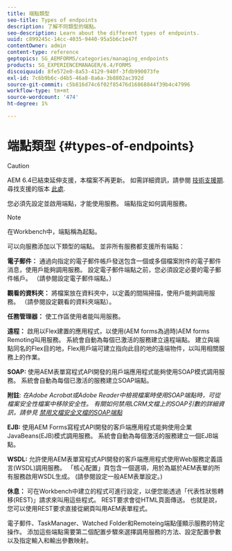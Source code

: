 ```yaml
---
title: 端點類型
seo-title: Types of endpoints
description: 了解不同類型的端點。
seo-description: Learn about the different types of endpoints.
uuid: c899245c-14cc-4035-9440-95a5b6c1e47f
contentOwner: admin
content-type: reference
geptopics: SG_AEMFORMS/categories/managing_endpoints
products: SG_EXPERIENCEMANAGER/6.4/FORMS
discoiquuid: 8fe572e0-8a53-4129-940f-3fdb990073fe
exl-id: 7c6b9b6c-d4b5-46a8-8a6a-3b8802ac392d
source-git-commit: c5b816d74c6f02f85476d16868844f39b4c47996
workflow-type: tm+mt
source-wordcount: '474'
ht-degree: 1%

---
```


# 端點類型 {#types-of-endpoints}

>[!CAUTION]
>
>AEM 6.4已結束延伸支援，本檔案不再更新。 如需詳細資訊，請參閱 [技術支援期](https://helpx.adobe.com//tw/support/programs/eol-matrix.html). 尋找支援的版本 [此處](https://experienceleague.adobe.com/docs/).

您必須先設定並啟用端點，才能使用服務。 端點指定如何調用服務。

>[!NOTE]
>
>在Workbench中，端點稱為起點。

可以向服務添加以下類型的端點。 並非所有服務都支援所有端點：

**電子郵件：** 通過向指定的電子郵件帳戶發送包含一個或多個檔案附件的電子郵件消息，使用戶能夠調用服務。 設定電子郵件端點之前，您必須設定必要的電子郵件帳戶。 （請參閱設定電子郵件端點。）

**觀看的資料夾：** 將檔案放在資料夾中，以定義的間隔掃描，使用戶能夠調用服務。 （請參閱設定觀看的資料夾端點）。

**任務管理器：** 使工作區使用者能叫用服務。

**遠程：** 啟用以Flex建置的應用程式，以使用(AEM forms為過時)AEM forms Remoting叫用服務。 系統會自動為每個已激活的服務建立遠程端點。 建立與端點同名的Flex目的地，Flex用戶端可建立指向此目的地的遠端物件，以叫用相關服務上的作業。

**SOAP:** 使用AEM表單寫程式API開發的用戶端應用程式能夠使用SOAP模式調用服務。 系統會自動為每個已激活的服務建立SOAP端點。

**附註**: *在Adobe Acrobat或Adobe Reader中檢視檔案時使用SOAP端點時，可從檔案安全性檔案中移除安全性。 有關如何禁用LCRM文檔上的SOAP引數的詳細資訊，請參見 [禁用文檔安全文檔的SOAP端點](/help/forms/using/admin-help/configuring-client-server-options.md#disable-soap-endpoints-for-document-security-documents)*

**EJB:** 使用AEM Forms寫程式API開發的客戶端應用程式能夠使用企業JavaBeans(EJB)模式調用服務。 系統會自動為每個激活的服務建立一個EJB端點。

**WSDL:** 允許使用AEM表單寫程式API開發的客戶端應用程式使用Web服務定義語言(WSDL)調用服務。 「核心配置」頁包含一個選項，用於為屬於AEM表單的所有服務啟用WSDL生成。 (請參閱設定一般AEM表單設定。)

**休息：** 可在Workbench中建立的程式可進行設定，以便您能透過「代表性狀態轉移(REST)」請求來叫用這些程式。 REST要求會從HTML頁面傳送。 也就是說，您可以使用REST要求直接從網頁叫用AEM表單程式。

電子郵件、TaskManager、Watched Folder和Remoteing端點僅顯示服務的特定操作。 添加這些端點需要第二個配置步驟來選擇調用服務的方法、設定配置參數以及指定輸入和輸出參數映射。
